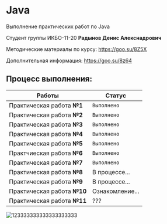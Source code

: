 # Java
Выполнение практических работ по Java

Студент группы ИКБО-11-20 **Радынов Денис Алекснадрович**

Методические материалы по курсу: https://goo.su/8Z5X

Дополнительная информация: https://goo.su/8z64

**Процесс выполнения:**
---
Работы          |  Статус
-----------------------------|----------------------
Практическая работа **№1**   | `Выполнено`
Практическая работа **№2**   | `Выполнено`
Практическая работа **№3**   | `Выполнено`
Практическая работа **№4**   | `Выполнено`
Практическая работа **№5**   | `Выполнено`
Практчиеская работа **№6**   | `Выполнено`
Практическая работа **№7**   | `Выполнено`
Практическая работа **№8**   | В процессе... 
Практическая работа **№9**   | В процессе... 
Практическая работа **№10**  | Ознакомление...
Практическая работа **№11**  | ???

![123333333333333333333](https://user-images.githubusercontent.com/56730272/140059093-2bf39dac-f658-4759-88c9-004c19e8dfa6.jpg)
